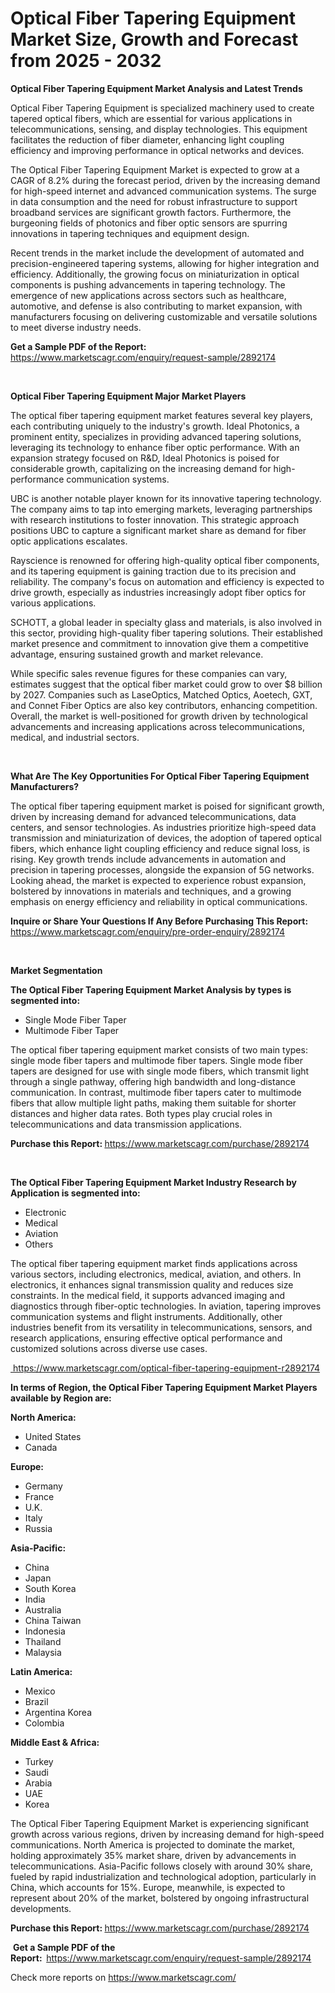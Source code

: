 <p><h1>Optical Fiber Tapering Equipment Market Size, Growth and Forecast from 2025 - 2032</h1></p><p><strong>Optical Fiber Tapering Equipment Market Analysis and Latest Trends</strong></p>
<p><p>Optical Fiber Tapering Equipment is specialized machinery used to create tapered optical fibers, which are essential for various applications in telecommunications, sensing, and display technologies. This equipment facilitates the reduction of fiber diameter, enhancing light coupling efficiency and improving performance in optical networks and devices.</p><p>The Optical Fiber Tapering Equipment Market is expected to grow at a CAGR of 8.2% during the forecast period, driven by the increasing demand for high-speed internet and advanced communication systems. The surge in data consumption and the need for robust infrastructure to support broadband services are significant growth factors. Furthermore, the burgeoning fields of photonics and fiber optic sensors are spurring innovations in tapering techniques and equipment design.</p><p>Recent trends in the market include the development of automated and precision-engineered tapering systems, allowing for higher integration and efficiency. Additionally, the growing focus on miniaturization in optical components is pushing advancements in tapering technology. The emergence of new applications across sectors such as healthcare, automotive, and defense is also contributing to market expansion, with manufacturers focusing on delivering customizable and versatile solutions to meet diverse industry needs.</p></p>
<p><strong>Get a Sample PDF of the Report:&nbsp;</strong> <a href="https://www.marketscagr.com/enquiry/request-sample/2892174?utm_campaign=1126&utm_medium=2&utm_source=Github&utm_content=ia&utm_term=15032025&utm_id=optical-fiber-tapering-equipment">https://www.marketscagr.com/enquiry/request-sample/2892174</a></p>
<p>&nbsp;</p>
<p><strong>Optical Fiber Tapering Equipment Major Market Players</strong></p>
<p><p>The optical fiber tapering equipment market features several key players, each contributing uniquely to the industry's growth. Ideal Photonics, a prominent entity, specializes in providing advanced tapering solutions, leveraging its technology to enhance fiber optic performance. With an expansion strategy focused on R&D, Ideal Photonics is poised for considerable growth, capitalizing on the increasing demand for high-performance communication systems.</p><p>UBC is another notable player known for its innovative tapering technology. The company aims to tap into emerging markets, leveraging partnerships with research institutions to foster innovation. This strategic approach positions UBC to capture a significant market share as demand for fiber optic applications escalates.</p><p>Rayscience is renowned for offering high-quality optical fiber components, and its tapering equipment is gaining traction due to its precision and reliability. The company's focus on automation and efficiency is expected to drive growth, especially as industries increasingly adopt fiber optics for various applications.</p><p>SCHOTT, a global leader in specialty glass and materials, is also involved in this sector, providing high-quality fiber tapering solutions. Their established market presence and commitment to innovation give them a competitive advantage, ensuring sustained growth and market relevance.</p><p>While specific sales revenue figures for these companies can vary, estimates suggest that the optical fiber market could grow to over $8 billion by 2027. Companies such as LaseOptics, Matched Optics, Aoetech, GXT, and Connet Fiber Optics are also key contributors, enhancing competition. Overall, the market is well-positioned for growth driven by technological advancements and increasing applications across telecommunications, medical, and industrial sectors.</p></p>
<p>&nbsp;</p>
<p><strong>What Are The Key Opportunities For Optical Fiber Tapering Equipment Manufacturers?</strong></p>
<p><p>The optical fiber tapering equipment market is poised for significant growth, driven by increasing demand for advanced telecommunications, data centers, and sensor technologies. As industries prioritize high-speed data transmission and miniaturization of devices, the adoption of tapered optical fibers, which enhance light coupling efficiency and reduce signal loss, is rising. Key growth trends include advancements in automation and precision in tapering processes, alongside the expansion of 5G networks. Looking ahead, the market is expected to experience robust expansion, bolstered by innovations in materials and techniques, and a growing emphasis on energy efficiency and reliability in optical communications.</p></p>
<p><strong>Inquire or Share Your Questions If Any Before Purchasing This Report:</strong> <a href="https://www.marketscagr.com/enquiry/pre-order-enquiry/2892174?utm_campaign=1126&utm_medium=2&utm_source=Github&utm_content=ia&utm_term=15032025&utm_id=optical-fiber-tapering-equipment">https://www.marketscagr.com/enquiry/pre-order-enquiry/2892174</a></p>
<p>&nbsp;</p>
<p><strong>Market Segmentation</strong></p>
<p><strong>The Optical Fiber Tapering Equipment Market Analysis by types is segmented into:</strong></p>
<p><ul><li>Single Mode Fiber Taper</li><li>Multimode Fiber Taper</li></ul></p>
<p><p>The optical fiber tapering equipment market consists of two main types: single mode fiber tapers and multimode fiber tapers. Single mode fiber tapers are designed for use with single mode fibers, which transmit light through a single pathway, offering high bandwidth and long-distance communication. In contrast, multimode fiber tapers cater to multimode fibers that allow multiple light paths, making them suitable for shorter distances and higher data rates. Both types play crucial roles in telecommunications and data transmission applications.</p></p>
<p><strong>Purchase this Report:&nbsp;</strong><a href="https://www.marketscagr.com/purchase/2892174?utm_campaign=1126&utm_medium=2&utm_source=Github&utm_content=ia&utm_term=15032025&utm_id=optical-fiber-tapering-equipment">https://www.marketscagr.com/purchase/2892174</a></p>
<p>&nbsp;</p>
<p><strong>The Optical Fiber Tapering Equipment Market Industry Research by Application is segmented into:</strong></p>
<p><ul><li>Electronic</li><li>Medical</li><li>Aviation</li><li>Others</li></ul></p>
<p><p>The optical fiber tapering equipment market finds applications across various sectors, including electronics, medical, aviation, and others. In electronics, it enhances signal transmission quality and reduces size constraints. In the medical field, it supports advanced imaging and diagnostics through fiber-optic technologies. In aviation, tapering improves communication systems and flight instruments. Additionally, other industries benefit from its versatility in telecommunications, sensors, and research applications, ensuring effective optical performance and customized solutions across diverse use cases.</p></p>
<p><a href="https://www.marketscagr.com/optical-fiber-tapering-equipment-r2892174?utm_campaign=1126&utm_medium=2&utm_source=Github&utm_content=ia&utm_term=15032025&utm_id=optical-fiber-tapering-equipment">&nbsp;https://www.marketscagr.com/optical-fiber-tapering-equipment-r2892174</a></p>
<p><strong>In terms of Region, the Optical Fiber Tapering Equipment Market Players available by Region are:</strong></p>
<p>
    <p> <strong> North America: </strong>
        <ul>
            <li>United States</li>
            <li>Canada</li>
        </ul>
        </p> 
    <p> <strong> Europe: </strong>
        <ul>
            <li>Germany</li>
            <li>France</li>
            <li>U.K.</li>
            <li>Italy</li>
            <li>Russia</li>
        </ul>
        </p> 
    <p> <strong> Asia-Pacific: </strong>
        <ul>
            <li>China</li>
            <li>Japan</li>
            <li>South Korea</li>
            <li>India</li>
            <li>Australia</li>
            <li>China Taiwan</li>
            <li>Indonesia</li>
            <li>Thailand</li>
            <li>Malaysia</li>
        </ul>
        </p> 
    <p> <strong> Latin America: </strong>
        <ul>
            <li>Mexico</li>
            <li>Brazil</li>
            <li>Argentina Korea</li>
            <li>Colombia</li>
        </ul>
        </p> 
    <p> <strong> Middle East & Africa: </strong>
        <ul>
            <li>Turkey</li>
            <li>Saudi</li>
            <li>Arabia</li>
            <li>UAE</li>
            <li>Korea</li>
        </ul>
    </p>
    </p>
<p><p>The Optical Fiber Tapering Equipment Market is experiencing significant growth across various regions, driven by increasing demand for high-speed communications. North America is projected to dominate the market, holding approximately 35% market share, driven by advancements in telecommunications. Asia-Pacific follows closely with around 30% share, fueled by rapid industrialization and technological adoption, particularly in China, which accounts for 15%. Europe, meanwhile, is expected to represent about 20% of the market, bolstered by ongoing infrastructural developments.</p></p>
<p><strong>Purchase this Report: </strong><a href="https://www.marketscagr.com/purchase/2892174?utm_campaign=1126&utm_medium=2&utm_source=Github&utm_content=ia&utm_term=15032025&utm_id=optical-fiber-tapering-equipment">https://www.marketscagr.com/purchase/2892174</a></p>
<p>&nbsp;<strong>Get a Sample PDF of the Report:&nbsp;&nbsp;</strong><a href="https://www.marketscagr.com/enquiry/request-sample/2892174?utm_campaign=1126&utm_medium=2&utm_source=Github&utm_content=ia&utm_term=15032025&utm_id=optical-fiber-tapering-equipment">https://www.marketscagr.com/enquiry/request-sample/2892174</a></p>
<p><strong></strong></p>
<p>Check more reports on <a href="https://www.marketscagr.com/?utm_campaign=1126&utm_medium=2&utm_source=Github&utm_content=ia&utm_term=15032025&utm_id=optical-fiber-tapering-equipment">https://www.marketscagr.com/</a></p>